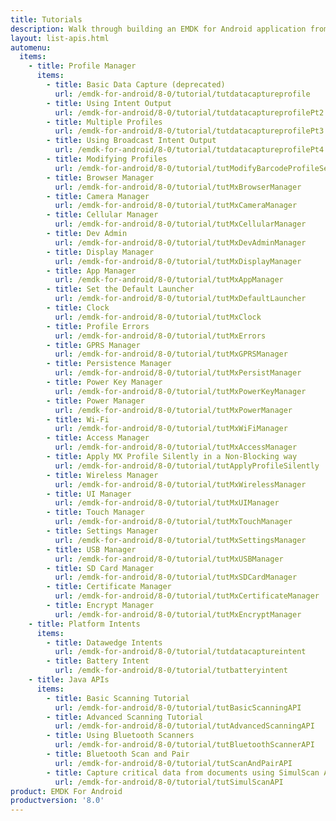 ```yaml
---
title: Tutorials
description: Walk through building an EMDK for Android application from the ground up with one of the following tutorials. Each tutorial includes step by step instructions and associate code.
layout: list-apis.html
automenu:
  items:
    - title: Profile Manager
      items:
        - title: Basic Data Capture (deprecated)
          url: /emdk-for-android/8-0/tutorial/tutdatacaptureprofile
        - title: Using Intent Output
          url: /emdk-for-android/8-0/tutorial/tutdatacaptureprofilePt2
        - title: Multiple Profiles
          url: /emdk-for-android/8-0/tutorial/tutdatacaptureprofilePt3
        - title: Using Broadcast Intent Output
          url: /emdk-for-android/8-0/tutorial/tutdatacaptureprofilePt4
        - title: Modifying Profiles
          url: /emdk-for-android/8-0/tutorial/tutModifyBarcodeProfileSettings
        - title: Browser Manager
          url: /emdk-for-android/8-0/tutorial/tutMxBrowserManager
        - title: Camera Manager
          url: /emdk-for-android/8-0/tutorial/tutMxCameraManager
        - title: Cellular Manager
          url: /emdk-for-android/8-0/tutorial/tutMxCellularManager
        - title: Dev Admin
          url: /emdk-for-android/8-0/tutorial/tutMxDevAdminManager
        - title: Display Manager
          url: /emdk-for-android/8-0/tutorial/tutMxDisplayManager
        - title: App Manager
          url: /emdk-for-android/8-0/tutorial/tutMxAppManager
        - title: Set the Default Launcher
          url: /emdk-for-android/8-0/tutorial/tutMxDefaultLauncher
        - title: Clock
          url: /emdk-for-android/8-0/tutorial/tutMxClock
        - title: Profile Errors
          url: /emdk-for-android/8-0/tutorial/tutMxErrors
        - title: GPRS Manager
          url: /emdk-for-android/8-0/tutorial/tutMxGPRSManager
        - title: Persistence Manager
          url: /emdk-for-android/8-0/tutorial/tutMxPersistManager
        - title: Power Key Manager
          url: /emdk-for-android/8-0/tutorial/tutMxPowerKeyManager
        - title: Power Manager
          url: /emdk-for-android/8-0/tutorial/tutMxPowerManager
        - title: Wi-Fi
          url: /emdk-for-android/8-0/tutorial/tutMxWiFiManager
        - title: Access Manager
          url: /emdk-for-android/8-0/tutorial/tutMxAccessManager
        - title: Apply MX Profile Silently in a Non-Blocking way
          url: /emdk-for-android/8-0/tutorial/tutApplyProfileSilently
        - title: Wireless Manager
          url: /emdk-for-android/8-0/tutorial/tutMxWirelessManager
        - title: UI Manager
          url: /emdk-for-android/8-0/tutorial/tutMxUIManager
        - title: Touch Manager
          url: /emdk-for-android/8-0/tutorial/tutMxTouchManager
        - title: Settings Manager
          url: /emdk-for-android/8-0/tutorial/tutMxSettingsManager
        - title: USB Manager
          url: /emdk-for-android/8-0/tutorial/tutMxUSBManager
        - title: SD Card Manager
          url: /emdk-for-android/8-0/tutorial/tutMxSDCardManager
        - title: Certificate Manager
          url: /emdk-for-android/8-0/tutorial/tutMxCertificateManager
        - title: Encrypt Manager
          url: /emdk-for-android/8-0/tutorial/tutMxEncryptManager
    - title: Platform Intents
      items:
        - title: Datawedge Intents
          url: /emdk-for-android/8-0/tutorial/tutdatacaptureintent
        - title: Battery Intent
          url: /emdk-for-android/8-0/tutorial/tutbatteryintent
    - title: Java APIs
      items:
        - title: Basic Scanning Tutorial
          url: /emdk-for-android/8-0/tutorial/tutBasicScanningAPI
        - title: Advanced Scanning Tutorial
          url: /emdk-for-android/8-0/tutorial/tutAdvancedScanningAPI
        - title: Using Bluetooth Scanners
          url: /emdk-for-android/8-0/tutorial/tutBluetoothScannerAPI
        - title: Bluetooth Scan and Pair
          url: /emdk-for-android/8-0/tutorial/tutScanAndPairAPI
        - title: Capture critical data from documents using SimulScan API
          url: /emdk-for-android/8-0/tutorial/tutSimulScanAPI
product: EMDK For Android
productversion: '8.0'
---
```

















